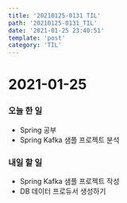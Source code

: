 ```yaml
---
title: '20210125-0131 TIL'
path: '20210125-0131_TIL'
date: '2021-01-25 23:40:51'
template: 'post'
category: 'TIL'
---
```


# 2021-01-25
### 오늘 한 일
* Spring 공부
* Spring Kafka 샘플 프로젝트 분석

### 내일 할 일
* Spring Kafka 샘플 프로젝트 작성
* DB 데이터 프로듀서 생성하기
